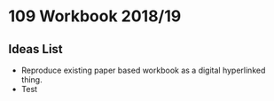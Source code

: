 # 109 Workbook 2018/19

## Ideas List

  + Reproduce existing paper based workbook as a digital hyperlinked thing.
  + Test
